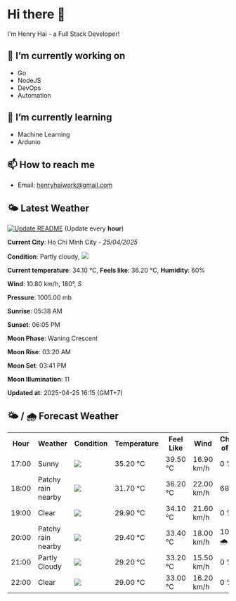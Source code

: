 # Hi there 👋

I'm Henry Hai - a Full Stack Developer!

## 🔭 I’m currently working on

- Go
- NodeJS
- DevOps
- Automation

## 🌱 I’m currently learning

- Machine Learning
- Ardunio

## 📫 How to reach me

- Email: <henryhaiwork@gmail.com>

## 🌤️ Latest Weather
[![Update README](https://github.com/henry0hai/henry0hai/actions/workflows/udpateReadme.yml/badge.svg)](https://github.com/henry0hai/henry0hai/actions/workflows/udpateReadme.yml)
(Update every **hour**)
<!-- CURRENT_WEATHER:START -->
**Current City**: Ho Chi Minh City - *25/04/2025*

**Condition**: Partly cloudy, <img src="https://cdn.weatherapi.com/weather/64x64/day/116.png"/>

**Current temperature**: 34.10 °C, **Feels like**: 36.20 °C, **Humidity**: 60%

**Wind**: 10.80 km/h, 180°, *S*

**Pressure**: 1005.00 mb

**Sunrise**: 05:38 AM

**Sunset**: 06:05 PM

**Moon Phase**: Waning Crescent

**Moon Rise**: 03:20 AM

**Moon Set**: 03:41 PM

**Moon Illumination**: 11

**Updated at**: 2025-04-25 16:15 (GMT+7)<!-- CURRENT_WEATHER:END -->

## 🌤️ / 🌧️ Forecast Weather
<!-- FORECAST_WEATHER:START -->
<table>
		<tr>
			<th>Hour</th>
			<th>Weather</th>
			<th>Condition</th>
			<th>Temperature</th>
			<th>Feel Like</th>
			<th>Wind</th>
			<th>Chance of Rain</th>
		</tr>
				<tr>
					<td>17:00</td>
					<td>Sunny</td>
					<td><img src='https://cdn.weatherapi.com/weather/64x64/day/113.png'/></td>
					<td>35.20 °C</td>
					<td>39.50 °C</td>
					<td>16.90 km/h</td>
					<td>0 %</td>
				</tr>
				<tr>
					<td>18:00</td>
					<td>Patchy rain nearby</td>
					<td><img src='https://cdn.weatherapi.com/weather/64x64/day/176.png'/></td>
					<td>31.70 °C</td>
					<td>36.20 °C</td>
					<td>22.00 km/h</td>
					<td>68 %</td>
				</tr>
				<tr>
					<td>19:00</td>
					<td>Clear </td>
					<td><img src='https://cdn.weatherapi.com/weather/64x64/night/113.png'/></td>
					<td>29.90 °C</td>
					<td>34.10 °C</td>
					<td>21.60 km/h</td>
					<td>0 %</td>
				</tr>
				<tr>
					<td>20:00</td>
					<td>Patchy rain nearby</td>
					<td><img src='https://cdn.weatherapi.com/weather/64x64/night/176.png'/></td>
					<td>29.40 °C</td>
					<td>33.40 °C</td>
					<td>18.00 km/h</td>
					<td>100 % 🌧️</td>
				</tr>
				<tr>
					<td>21:00</td>
					<td>Partly Cloudy </td>
					<td><img src='https://cdn.weatherapi.com/weather/64x64/night/116.png'/></td>
					<td>29.20 °C</td>
					<td>33.20 °C</td>
					<td>15.50 km/h</td>
					<td>0 %</td>
				</tr>
				<tr>
					<td>22:00</td>
					<td>Clear </td>
					<td><img src='https://cdn.weatherapi.com/weather/64x64/night/113.png'/></td>
					<td>29.00 °C</td>
					<td>33.00 °C</td>
					<td>16.20 km/h</td>
					<td>0 %</td>
				</tr>
</table>
<!-- FORECAST_WEATHER:END -->
